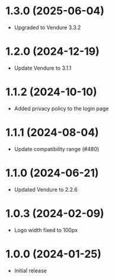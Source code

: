 # 1.3.0 (2025-06-04)

- Upgraded to Vendure 3.3.2

# 1.2.0 (2024-12-19)

- Update Vendure to 3.1.1

# 1.1.2 (2024-10-10)

- Added privacy policy to the login page

# 1.1.1 (2024-08-04)

- Update compatibility range (#480)

# 1.1.0 (2024-06-21)

- Updated Vendure to 2.2.6

# 1.0.3 (2024-02-09)

- Logo width fixed to 100px

# 1.0.0 (2024-01-25)

- Initial release
